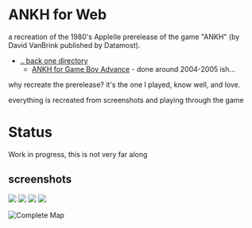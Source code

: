 # ANKH for Web

a recreation of the 1980's AppleIIe prerelease of the game "ANKH" (by David VanBrink published by Datamost).  

 * [.. back one directory](../../..) 
   * [ANKH for Game Boy Advance](../GameBoyAdvance) - done around 2004-2005 ish...

why recreate the prerelease?  it's the one I played, know well, and love.

everything is recreated from screenshots and playing through the game

# Status
Work in progress, this is not very far along

## screenshots

![](../reference/screenshots/64rooms.an.adventure.in.the.metareal.world.png)
![](../reference/screenshots/room1x1.png)
![](../reference/screenshots/this.is.a.preliminary.version.png)
![](../reference/art/2767440-ankh_apple_ii_1_1.jpg)

![ [Complete Map](../reference/map/ankhmap.jpg) ](../reference/map/ankhmap-placement.gif)



